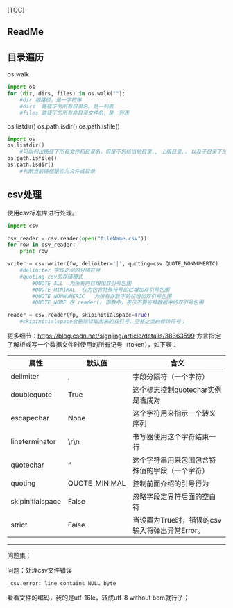 [TOC]

## ReadMe

## 目录遍历
os.walk
```python
import os
for (dir, dirs, files) in os.walk(""):
	#dir 根路径，是一字符串
	#dirs  路径下的所有目录名，是一列表
	#files 路径下的所有非目录文件名，是一列表
```

os.listdir()
os.path.isdir()
os.path.isfile()
```python
import os
os.listdir()
	#可以列出路径下所有文件和目录名，但是不包括当前目录., 上级目录.. 以及子目录下的文件.
os.path.isfile()
os.path.isdir()
	#判断当前路径是否为文件或目录
```

## csv处理
使用csv标准库进行处理。
```python
import csv

csv_reader = csv.reader(open("fileName.csv"))
for row in csv_reader:
	print row

writer = csv.writer(fw, delimiter='|', quoting=csv.QUOTE_NONNUMERIC)
	#delimiter 字段之间的分隔符号
	#quoting csv的存储模式
		#QUOTE_ALL	为所有的栏增加双引号包围
		#QUOTE_MINIMAL	仅为包含特殊符号的栏增加双引号包围
		#QUOTE_NONNUMERIC	为所有非数字的栏增加双引号包围
		#QUOTE_NONE	在 reader() 函数中，表示不要去掉数据中的双引号包围

reader = csv.reader(fp, skipinitialspace=True)
	#skipinitialspace会删除读取出来的双引号、空格之类的修饰符号；
```
更多细节：https://blog.csdn.net/signjing/article/details/38363599
方言指定了解析或写一个数据文件时使用的所有记号（token），如下表：

|属性 |默认值 |含义 |
|-----|-------|-----|
|delimiter |, |字段分隔符（一个字符）|
|doublequote |True |这个标志控制quotechar实例是否成对|
|escapechar |None |这个字符用来指示一个转义序列|
|lineterminator |\r\n |书写器使用这个字符结束一行|
|quotechar |“ |这个字符串用来包围包含特殊值的字段（一个字符）|
|quoting |QUOTE_MINIMAL |控制前面介绍的引号行为|
|skipinitialspace |False |忽略字段定界符后面的空白符|
|strict |False |当设置为True时，错误的csv输入将弹出异常Error。|

------------
问题集：

问题：处理csv文件错误
```python
_csv.error: line contains NULL byte
```
看看文件的编码，我的是utf-16le，转成utf-8 without bom就行了；

